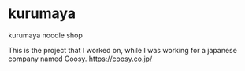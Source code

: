 # kurumaya
kurumaya noodle shop

This is the project that I worked on, while I was working for a japanese company named Coosy. https://coosy.co.jp/
